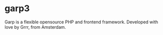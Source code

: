 garp3
=====

Garp is a flexible opensource PHP and frontend framework. Developed with love by Grrr, from Amsterdam.
